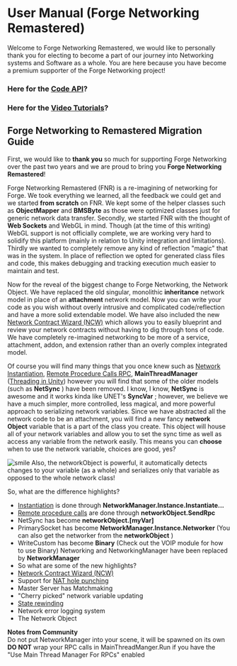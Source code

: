 # User Manual (Forge Networking Remastered)

Welcome to Forge Networking Remastered, we would like to personally thank you for electing to become a part of our journey into Networking systems and Software as a whole. You are here because you have become a premium supporter of the Forge Networking project!

### Here for the [Code API](http://forgepowered.com/ForgeNetworkingRemasteredAPI/html/index.html)?

### Here for the [Video Tutorials](https://www.youtube.com/playlist?list=PLm1w78-UUlMIi5Vfwy6ckJQIQMHMT-QS5)?

## Forge Networking to Remastered Migration Guide

First, we would like to **thank you** so much for supporting Forge Networking over the past two years and we are proud to bring you **Forge Networking Remastered**!

Forge Networking Remastered (FNR) is a re-imagining of networking for Forge. We took everything we learned, all the feedback we could get and we started **from scratch** on FNR. We kept some of the helper classes such as **ObjectMapper** and **BMSByte** as those were optimized classes just for generic network data transfer. Secondly, we started FNR with the thought of **Web Sockets** and WebGL in mind. Though (at the time of this writing) WebGL support is not officially complete, we are working very hard to solidify this platform (mainly in relation to Unity integration and limitations). Thirdly we wanted to completely remove any kind of reflection "magic" that was in the system. In place of reflection we opted for generated class files and code, this makes debugging and tracking execution much easier to maintain and test.

Now for the reveal of the biggest change to Forge Networking, the Network Object. We have replaced the old singular, monolithic **inheritance** network model in place of an **attachment** network model. Now you can write your code as you wish without overly intrusive and complicated code/reflection and have a more solid extendable model. We have also included the new [Network Contract Wizard (NCW)](/NetworkContractWizard/network-contract-wizard-ncw.md) which allows you to easily blueprint and review your network contracts without having to dig through tons of code. We have completely re-imagined networking to be more of a service, attachment, addon, and extension rather than an overly complex integrated model.

Of course you will find many things that you once knew such as [Network Instantiation](/UnityIntegration/network-instantiation.md), [Remote Procedure Calls RPC](/RemoteProcedureCalls/remote-procedure-calls.md), **MainThreadManager** ([Threading in Unity](/UnityIntegration/threading-in-unity.md)) however you will find that some of the older models (such as **NetSync** ) have been removed. I know, I know, **NetSync** is awesome and it works kinda like UNET's **SyncVar** ; however, we believe we have a much simpler, more controlled, less magical, and more powerful approach to serializing network variables. Since we have abstracted all the network code to be an attachment, you will find a new fancy **network Object** variable that is a part of the class you create. This object will house all of your network variables and allow you to set the sync time as well as access any variable from the network easily. This means you can **choose** when to use the network variable, choices are good, yes?

![smile](https://raw.githubusercontent.com/BeardedManStudios/ForgeNetworkingRemastered/develop/docs/mkdocs/docs/images/smile.png "Smile") Also, the networkObject is powerful, it automatically detects changes to your variable (as a whole) and serializes only that variable as opposed to the whole network class!

So, what are the difference highlights?

* [Instantiation](UnityIntegration/network-instantiation) is done through **NetworkManager.Instance.Instantiate...**
* [Remote procedure calls](NetworkObject/RemoteProcedureCalls/remote-procedure-calls) are done through **networkObject.SendRpc**
* NetSync has become **networkObject.[myVar]**
* PrimarySocket has become **NetworkManager.Instance.Networker** (You can also get the networker from the **networkObject** )
* WriteCustom has become **Binary** (Check out the VOIP module for how to use Binary) Networking and NetworkingManager have been replaced by **NetworkManager**
* So what are some of the new highlights?
* [Network Contract Wizard (NCW)](NetworkContractWizard/network-contract-wizard-ncw)
* Support for [NAT hole punching](nat-hole-punching)
* Master Server has Matchmaking
* "Cherry picked" network variable updating
* [State rewinding](rewinding)
* Network error logging system
* The Network Object

**Notes from Community**  
Do not put NetworkManager into your scene, it will be spawned on its own
**DO NOT** wrap your RPC calls in MainThreadManger.Run if you have the "Use Main Thread Manager For RPCs" enabled
